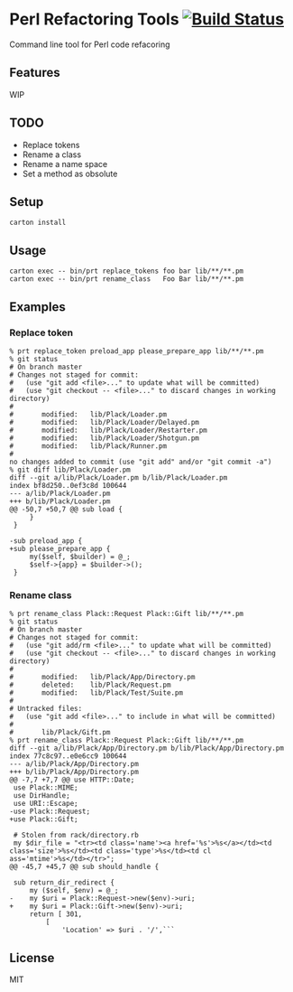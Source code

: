 # Perl Refactoring Tools [![Build Status](https://travis-ci.org/hitode909/perl-refactoring-tools.png?branch=master)](https://travis-ci.org/hitode909/perl-refactoring-tools)

Command line tool for Perl code refacoring

## Features

WIP

## TODO

- Replace tokens
- Rename a class
- Rename a name space
- Set a method as obsolute

## Setup

```
carton install
```

## Usage

```
carton exec -- bin/prt replace_tokens foo bar lib/**/**.pm
carton exec -- bin/prt rename_class   Foo Bar lib/**/**.pm
```

## Examples

### Replace token
```
% prt replace_token preload_app please_prepare_app lib/**/**.pm
% git status
# On branch master
# Changes not staged for commit:
#   (use "git add <file>..." to update what will be committed)
#   (use "git checkout -- <file>..." to discard changes in working directory)
#
#       modified:   lib/Plack/Loader.pm
#       modified:   lib/Plack/Loader/Delayed.pm
#       modified:   lib/Plack/Loader/Restarter.pm
#       modified:   lib/Plack/Loader/Shotgun.pm
#       modified:   lib/Plack/Runner.pm
#
no changes added to commit (use "git add" and/or "git commit -a")
% git diff lib/Plack/Loader.pm
diff --git a/lib/Plack/Loader.pm b/lib/Plack/Loader.pm
index bf8d250..0ef3c8d 100644
--- a/lib/Plack/Loader.pm
+++ b/lib/Plack/Loader.pm
@@ -50,7 +50,7 @@ sub load {
     }
 }

-sub preload_app {
+sub please_prepare_app {
     my($self, $builder) = @_;
     $self->{app} = $builder->();
 }
```

### Rename class

```
% prt rename_class Plack::Request Plack::Gift lib/**/**.pm
% git status
# On branch master
# Changes not staged for commit:
#   (use "git add/rm <file>..." to update what will be committed)
#   (use "git checkout -- <file>..." to discard changes in working directory)
#
#       modified:   lib/Plack/App/Directory.pm
#       deleted:    lib/Plack/Request.pm
#       modified:   lib/Plack/Test/Suite.pm
#
# Untracked files:
#   (use "git add <file>..." to include in what will be committed)
#
#       lib/Plack/Gift.pm
% prt rename_class Plack::Request Plack::Gift lib/**/**.pm
diff --git a/lib/Plack/App/Directory.pm b/lib/Plack/App/Directory.pm
index 77c8c97..e0e6cc9 100644
--- a/lib/Plack/App/Directory.pm
+++ b/lib/Plack/App/Directory.pm
@@ -7,7 +7,7 @@ use HTTP::Date;
 use Plack::MIME;
 use DirHandle;
 use URI::Escape;
-use Plack::Request;
+use Plack::Gift;

 # Stolen from rack/directory.rb
 my $dir_file = "<tr><td class='name'><a href='%s'>%s</a></td><td class='size'>%s</td><td class='type'>%s</td><td cl
ass='mtime'>%s</td></tr>";
@@ -45,7 +45,7 @@ sub should_handle {

 sub return_dir_redirect {
     my ($self, $env) = @_;
-    my $uri = Plack::Request->new($env)->uri;
+    my $uri = Plack::Gift->new($env)->uri;
     return [ 301,
         [
             'Location' => $uri . '/',```
```

## License

MIT
